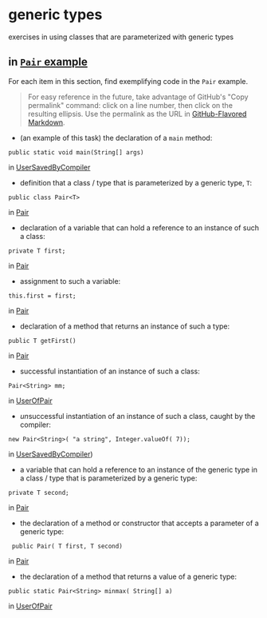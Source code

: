 # generic types

exercises in using classes that are parameterized with
generic types

## in [`Pair` example](https://github.com/stuyvesant-cs/solutionsHolmes/tree/master/2019-04-05_PairOfGenerics)

For each item in this section, find exemplifying code in the `Pair` example.
>For easy reference in the future, take advantage of
GitHub's "Copy permalink" command: click on a line number,
then click on the resulting ellipsis. Use the permalink as the URL
in [GitHub-Flavored Markdown](https://help.github.com/en/articles/basic-writing-and-formatting-syntax#links).


- (an example of this task) the declaration of a `main` method:
```
public static void main(String[] args)
```
in [UserSavedByCompiler](https://github.com/stuyvesant-cs/solutionsHolmes/blob/21b641c9dda3c43d3e71de138c24c29f11687d88/2019-04-05_PairOfGenerics/UserSavedByCompiler.java#L11)


- definition that a class / type that is parameterized by a generic type, `T`:
```
public class Pair<T> 
```
in [Pair](https://github.com/stuyvesant-cs/solutionsHolmes/blob/master/2019-04-05_PairOfGenerics/Pair.java)


- declaration of a variable that can hold a reference to an instance
of such a class:
```
private T first;
```
in [Pair](https://github.com/stuyvesant-cs/solutionsHolmes/blob/master/2019-04-05_PairOfGenerics/Pair.java)


- assignment to such a variable:
```
this.first = first;
```
in [Pair](https://github.com/stuyvesant-cs/solutionsHolmes/blob/master/2019-04-05_PairOfGenerics/Pair.java)


- declaration of a method that returns an instance of such a type:
```
public T getFirst()
```
in [Pair](https://github.com/stuyvesant-cs/solutionsHolmes/blob/master/2019-04-05_PairOfGenerics/Pair.java)


- successful instantiation of an instance of such a class:
```
Pair<String> mm;
```
in [UserOfPair](https://github.com/stuyvesant-cs/solutionsHolmes/blob/master/2019-04-05_PairOfGenerics/UserOfPair.java)


- *un*successful instantiation of an instance of such a class,
caught by the compiler:
```
new Pair<String>( "a string", Integer.valueOf( 7));
```
in [UserSavedByCompiler](https://github.com/stuyvesant-cs/solutionsHolmes/blob/master/2019-04-05_PairOfGenerics/UserSavedByCompiler.java))


- a variable that can hold a reference to an instance of the generic type
in a class / type that is parameterized by a generic type:
```
private T second;
```
in [Pair](https://github.com/stuyvesant-cs/solutionsHolmes/blob/master/2019-04-05_PairOfGenerics/Pair.java)


- the declaration of a method or constructor that accepts a parameter of a generic type:
```
 public Pair( T first, T second)
```
in [Pair](https://github.com/stuyvesant-cs/solutionsHolmes/blob/master/2019-04-05_PairOfGenerics/Pair.java)


- the declaration of a method that returns a value of a generic type:
```
public static Pair<String> minmax( String[] a)
```
in [UserOfPair](https://github.com/stuyvesant-cs/solutionsHolmes/blob/master/2019-04-05_PairOfGenerics/UserOfPair.java)


